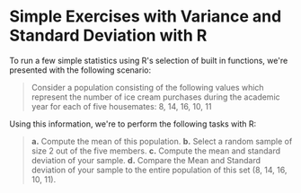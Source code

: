 # Simple Exercises with Variance and Standard Deviation with R

To run a few simple statistics using R's selection of built in functions, we're presented with the following scenario:
> Consider a population consisting of the following values which represent the number of ice cream purchases during the academic year for each of five housemates:
8, 14, 16, 10, 11

Using this information, we're to perform the following tasks with R:
> **a.** Compute the mean of this population.
> **b.** Select a random sample of size 2 out of the five members.
> **c.** Compute the mean and standard deviation of your sample.
> **d.** Compare the Mean and Standard deviation of your sample to the entire population of this set (8, 14, 16, 10, 11).
